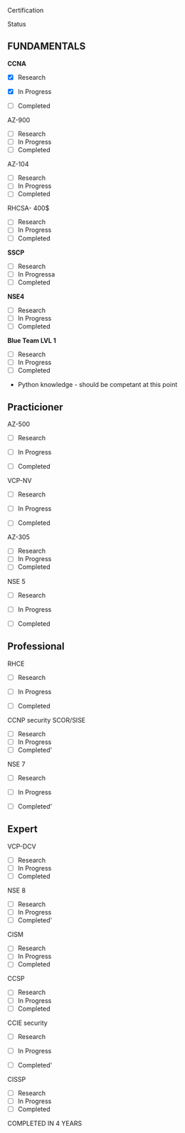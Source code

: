 

Certification

Status

## FUNDAMENTALS


**CCNA**

- [x] Research
- [x] In Progress
- [ ] Completed


AZ-900
- [ ] Research
- [ ] In Progress
- [ ] Completed

AZ-104
- [ ] Research
- [ ] In Progress
- [ ] Completed

RHCSA- 400$
- [ ] Research
- [ ] In Progress
- [ ] Completed

**SSCP**
- [ ] Research
- [ ] In Progressa
- [ ] Completed

**NSE4**
- [ ] Research
- [ ] In Progress
- [ ] Completed

**Blue Team LVL 1**
- [ ] Research
- [ ] In Progress
- [ ] Completed

* Python knowledge - should be competant at this point

Practicioner
----------------

AZ-500
- [ ] Research
- [ ] In Progress
- [ ] Completed


VCP-NV
- [ ] Research
- [ ] In Progress
- [ ] Completed


AZ-305
- [ ] Research
- [ ] In Progress
- [ ] Completed

NSE 5
- [ ] Research
- [ ] In Progress
- [ ] Completed


## Professional


RHCE
- [ ] Research
- [ ] In Progress
- [ ] Completed


CCNP security SCOR/SISE

- [ ] Research
- [ ] In Progress
- [ ] Completed'

NSE 7
- [ ] Research
- [ ] In Progress
- [ ] Completed'



## Expert


VCP-DCV
- [ ] Research
- [ ] In Progress
- [ ] Completed

NSE 8
- [ ] Research
- [ ] In Progress
- [ ] Completed'

CISM
- [ ] Research
- [ ] In Progress
- [ ] Completed

CCSP
- [ ] Research
- [ ] In Progress
- [ ] Completed

CCIE security

- [ ] Research
- [ ] In Progress
- [ ] Completed'


CISSP
- [ ] Research
- [ ] In Progress
- [ ] Completed

COMPLETED IN 4 YEARS


